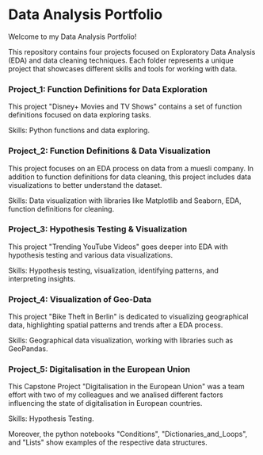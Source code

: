 # Data Analysis Portfolio

Welcome to my Data Analysis Portfolio! 

This repository contains four projects focused on Exploratory Data Analysis (EDA) and data cleaning techniques. Each folder represents a unique project that showcases different skills and tools for working with data.

### Project_1: Function Definitions for Data Exploration

   This project "Disney+ Movies and TV Shows" contains a set of function definitions focused on data exploring tasks.  
   
   Skills: Python functions and data exploring.

### Project_2: Function Definitions & Data Visualization

   This project focuses on an EDA process on data from a muesli company. In addition to function definitions for data cleaning, this project includes data visualizations to better understand the dataset.
   
   Skills: Data visualization with libraries like Matplotlib and Seaborn, EDA, function definitions for cleaning.

### Project_3: Hypothesis Testing & Visualization

   This project "Trending YouTube Videos" goes deeper into EDA with hypothesis testing and various data visualizations.
   
   Skills: Hypothesis testing, visualization, identifying patterns, and interpreting insights.

### Project_4: Visualization of Geo-Data

   This project "Bike Theft in Berlin" is dedicated to visualizing geographical data, highlighting spatial patterns and trends after a EDA process.
   
   Skills: Geographical data visualization, working with libraries such as GeoPandas.

### Project_5: Digitalisation in the European Union

   This Capstone Project "Digitalisation in the European Union" was a team effort with two of my colleagues and we analised different factors influencing the state of digitalisation in European countries. 
   
   Skills: Hypothesis Testing.
   
Moreover, the python notebooks "Conditions", "Dictionaries_and_Loops", and "Lists" show examples of the respective data structures.
